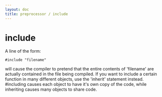 ```yaml
---
layout: doc
title: preprocessor / include
---
```

# include

A line of the form:

    #include "filename"

will cause the compiler to pretend that the entire contents of 'filename'
are actually contained in the file being compiled. If you want to include
a certain function in many different objects, use the 'inherit' statement
instead. #including causes each object to have it's own copy of the
code, while inheriting causes many objects to share code.
